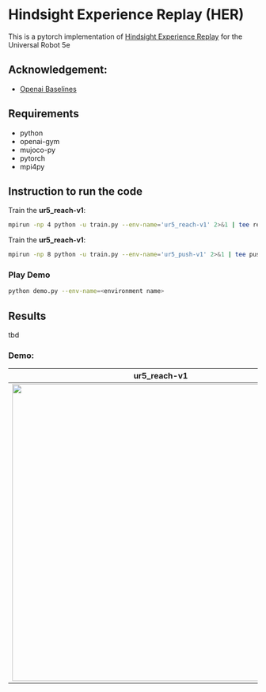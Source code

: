 # Hindsight Experience Replay (HER)
This is a pytorch implementation of [Hindsight Experience Replay](https://arxiv.org/abs/1707.01495) for the Universal Robot 5e

## Acknowledgement:
- [Openai Baselines](https://github.com/openai/baselines)

## Requirements
- python
- openai-gym
- mujoco-py
- pytorch
- mpi4py

## Instruction to run the code
Train the **ur5_reach-v1**:
```bash
mpirun -np 4 python -u train.py --env-name='ur5_reach-v1' 2>&1 | tee reach.log
```
Train the **ur5_reach-v1**:
```bash
mpirun -np 8 python -u train.py --env-name='ur5_push-v1' 2>&1 | tee push.log
```

### Play Demo
```bash
python demo.py --env-name=<environment name>
```

## Results
tbd
### Demo:
| ur5_reach-v1  | ur5_push-v1 | ur5_pick-v1 |
| ------------- | ------------- | ------------- |
| <img src="https://raw.githubusercontent.com/stefanwanckel/DRL/master/hindsight-experience-replay-ur5/Results/figures/ur5_reach-v1_ddpg-her_2021-05-07.gif" width=600> | <img src="https://raw.githubusercontent.com/stefanwanckel/DRL/master/hindsight-experience-replay-ur5/Results/figures/ur5_push-v1_ddpg-her_2021-05-13.gif" width=600> | <img src="https://raw.githubusercontent.com/stefanwanckel/DRL/master/hindsight-experience-replay-ur5/Results/figures/ur5_pick-v1_ddpg-her_2021-05-20.gif" width=600> |
